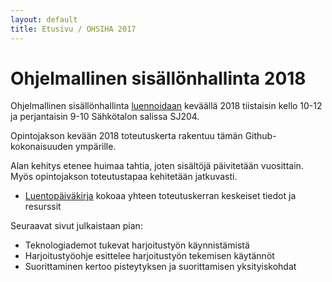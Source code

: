 ```yaml
---
layout: default
title: Etusivu / OHSIHA 2017
---
```


# Ohjelmallinen sisällönhallinta 2018

Ohjelmallinen sisällönhallinta [luennoidaan](http://www.tut.fi/opinto-opas/wwwoppaat/opas2017-2018/perus/aineryhmat/Tiedonhallinta/TLO-32400-1.html) keväällä 2018 tiistaisin kello 10-12 ja perjantaisin 9-10 Sähkötalon salissa SJ204.

Opintojakson kevään 2018 toteutuskerta rakentuu tämän Github-kokonaisuuden ympärille.
<!-- Luennot noudattelevat pääsääntöisesti kevään 2017 toteutuskertaa.  -->
Alan kehitys etenee huimaa tahtia, joten sisältöjä päivitetään vuosittain.
Myös opintojakson toteutustapaa kehitetään jatkuvasti.

* [Luentopäiväkirja](luentopaivakirja) kokoaa yhteen toteutuskerran keskeiset tiedot ja resurssit

Seuraavat sivut julkaistaan pian:

* Teknologiademot tukevat harjoitustyön käynnistämistä
* Harjoitustyöohje esittelee harjoitustyön tekemisen käytännöt
* Suorittaminen kertoo pisteytyksen ja suorittamisen yksityiskohdat

<!--
* [Teknologiademot](teknologiademo) tukevat harjoitustyön käynnistämistä.
* [Harjoitustyöohje](harjoitustyo) esittelee harjoitustyön tekemisen käytännöt.
* [Suorittaminen](suorittaminen) kertoo pisteytyksen ja suorittamisen yksityiskohdat. -->
